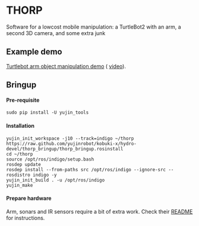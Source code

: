 THORP
=====

Software for a lowcost mobile manipulation: a TurtleBot2 with an arm, a second 3D camera, and some extra junk

Example demo
------------

[Turtlebot arm object manipulation demo](https://github.com/corot/turtlebot_arm/tree/indigo-devel/turtlebot_arm_object_manipulation) ( [video](https://drive.google.com/file/d/0BzYjlgbSZJSWaVRVQmVKTVczY00/view?usp=sharing)).

Bringup
-------

#### Pre-requisite ####

```
sudo pip install -U yujin_tools
```

#### Installation ####

```
yujin_init_workspace -j10 --track=indigo ~/thorp https://raw.github.com/yujinrobot/kobuki-x/hydro-devel/thorp_bringup/thorp_bringup.rosinstall
cd ~/thorp
source /opt/ros/indigo/setup.bash
rosdep update
rosdep install --from-paths src /opt/ros/indigo --ignore-src --rosdistro indigo -y
yujin_init_build . -u /opt/ros/indigo
yujin_make
```

#### Prepare hardware ####

Arm, sonars and IR sensors require a bit of extra work. Check their [README](https://github.com/corot/thorp/tree/master/thorp_boards) for instructions.
